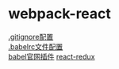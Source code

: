 # webpack-react
[.gitignore配置](https://www.cnblogs.com/kevingrace/p/5690241.html)  
[.babelrc文件配置](https://excaliburhan.com/post/babel-preset-and-plugins.html)  
[babel官网插件](https://babeljs.io/docs/en/plugins/)
[react-redux](http://www.ruanyifeng.com/blog/javascript/)
